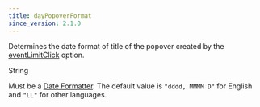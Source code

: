```yaml
---
title: dayPopoverFormat
since_version: 2.1.0
---
```


Determines the date format of title of the popover created by the [eventLimitClick](eventLimitClick) option.

<div class='spec' markdown='1'>
String
</div>

Must be a [Date Formatter](date-formatting). The default value is `"dddd, MMMM D"` for English and `"LL"` for other languages.
